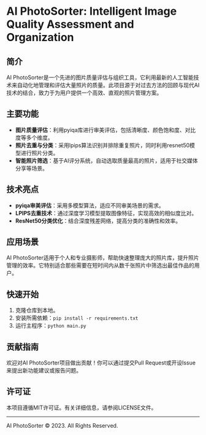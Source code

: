 
# AI PhotoSorter: Intelligent Image Quality Assessment and Organization

## 简介
AI PhotoSorter是一个先进的图片质量评估与组织工具，它利用最新的人工智能技术来自动化地管理和评估大量照片的质量。此项目源于对过去方法的回顾与现代AI技术的结合，致力于为用户提供一个高效、直观的照片管理方案。

## 主要功能
- **图片质量评估**：利用pyiqa库进行审美评估，包括清晰度、颜色饱和度、对比度等多个维度。
- **照片去重与分类**：采用lpips算法识别并排除重复照片，同时利用resnet50模型进行照片分类。
- **智能照片筛选**：基于AI评分系统，自动选取质量最高的照片，适用于社交媒体分享等场景。

## 技术亮点
- **pyiqa审美评估**：采用多模型算法，适应不同审美场景的需求。
- **LPIPS去重技术**：通过深度学习模型提取图像特征，实现高效的相似度比对。
- **ResNet50分类优化**：结合深度残差网络，提高分类的准确性和效率。

## 应用场景
AI PhotoSorter适用于个人和专业摄影师，帮助快速整理庞大的照片库，提升照片管理的效率。它特别适合那些需要在短时间内从数千张照片中筛选出最佳作品的用户。

## 快速开始
1. 克隆仓库到本地。
2. 安装所需依赖：`pip install -r requirements.txt`
3. 运行主程序：`python main.py`

## 贡献指南
欢迎对AI PhotoSorter项目做出贡献！你可以通过提交Pull Request或开设Issue来提出新功能建议或报告问题。

## 许可证
本项目遵循MIT许可证。有关详细信息，请参阅LICENSE文件。

---
AI PhotoSorter © 2023. All Rights Reserved.
